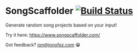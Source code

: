 # SongScaffolder [![Build Status](https://travis-ci.com/Werewoof/songscaffolder.svg?branch=master)](https://travis-ci.com/Werewoof/song-scaffolder)
Generate random song projects based on your input!

Try it here: https://www.songscaffolder.com/

Got feedback?
jon@jonofoz.com 😁
